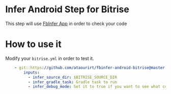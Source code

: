 # Infer Android Step for Bitrise

This step will use [FbInfer App](http://fbinfer.com) in order to check your code

# How to use it

Modify your `bitrise.yml` in order to test it.

```yaml
    - git::https://github.com/ataourirt/fbinfer-android-bitrise@master:
        inputs:
          - infer_source_dir: $BITRISE_SOURCE_DIR
          - infer_gradle_task: Gradle task to run
          - infer_debug_mode: Set it to true if you want to see what command are send to the system
```
